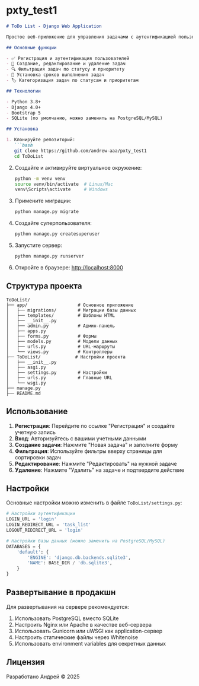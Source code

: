 # pxty_test1

```markdown
# ToDo List - Django Web Application

Простое веб-приложение для управления задачами с аутентификацией пользователей и фильтрацией задач.

## Основные функции

- ✅ Регистрация и аутентификация пользователей
- 📝 Создание, редактирование и удаление задач
- 🔍 Фильтрация задач по статусу и приоритету
- 📅 Установка сроков выполнения задач
- 🏷️ Категоризация задач по статусам и приоритетам

## Технологии

- Python 3.8+
- Django 4.0+
- Bootstrap 5
- SQLite (по умолчанию, можно заменить на PostgreSQL/MySQL)

## Установка

1. Клонируйте репозиторий:
   ```bash
   git clone https://github.com/andrew-aaa/pxty_test1
   cd ToDoList
   ```

2. Создайте и активируйте виртуальное окружение:
   ```bash
   python -m venv venv
   source venv/bin/activate  # Linux/Mac
   venv\Scripts\activate     # Windows
   ```

3. Примените миграции:
   ```bash
   python manage.py migrate
   ```

4. Создайте суперпользователя:
   ```bash
   python manage.py createsuperuser
   ```

5. Запустите сервер:
   ```bash
   python manage.py runserver
   ```

6. Откройте в браузере: [http://localhost:8000](http://localhost:8000)

## Структура проекта

```
ToDoList/
├── app/                   # Основное приложение
│   ├── migrations/        # Миграции базы данных
│   ├── templates/         # Шаблоны HTML
│   ├── __init__.py
│   ├── admin.py           # Админ-панель
│   ├── apps.py
│   ├── forms.py           # Формы
│   ├── models.py          # Модели данных
│   ├── urls.py            # URL-маршруты
│   └── views.py           # Контроллеры
├── ToDoList/             # Настройки проекта
│   ├── __init__.py
│   ├── asgi.py
│   ├── settings.py        # Настройки
│   ├── urls.py            # Главные URL
│   └── wsgi.py
├── manage.py
├── README.md
```

## Использование

1. **Регистрация**: Перейдите по ссылке "Регистрация" и создайте учетную запись
2. **Вход**: Авторизуйтесь с вашими учетными данными
3. **Создание задачи**: Нажмите "Новая задача" и заполните форму
4. **Фильтрация**: Используйте фильтры вверху страницы для сортировки задач
5. **Редактирование**: Нажмите "Редактировать" на нужной задаче
6. **Удаление**: Нажмите "Удалить" на задаче и подтвердите действие

## Настройки

Основные настройки можно изменить в файле `ToDoList/settings.py`:

```python
# Настройки аутентификации
LOGIN_URL = 'login'
LOGIN_REDIRECT_URL = 'task_list'
LOGOUT_REDIRECT_URL = 'login'

# Настройки базы данных (можно заменить на PostgreSQL/MySQL)
DATABASES = {
    'default': {
        'ENGINE': 'django.db.backends.sqlite3',
        'NAME': BASE_DIR / 'db.sqlite3',
    }
}
```

## Развертывание в продакшн

Для развертывания на сервере рекомендуется:

1. Использовать PostgreSQL вместо SQLite
2. Настроить Nginx или Apache в качестве веб-сервера
3. Использовать Gunicorn или uWSGI как application-сервер
4. Настроить статические файлы через Whitenoise
5. Использовать environment variables для секретных данных

## Лицензия

Разработано Андрей © 2025